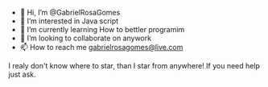 - 👋 Hi, I’m @GabrielRosaGomes
- 👀 I’m interested in Java script
- 🌱 I’m currently learning How to bettler programim
- 💞️ I’m looking to collaborate on anywork
- 📫 How to reach me gabrielrosagomes@live.com

I realy don't know where to star, than I star from anywhere! If you need help just ask.
